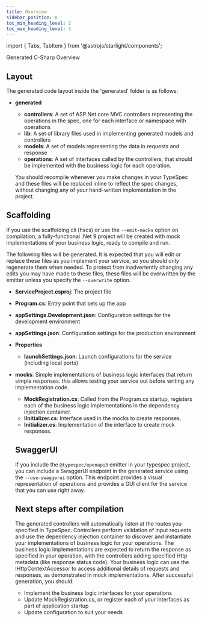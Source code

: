 ```yaml
---
title: Overview
sidebar_position: 0
toc_min_heading_level: 2
toc_max_heading_level: 3
---
```


import { Tabs, TabItem } from '@astrojs/starlight/components';

Generated C-Sharp Overview

## Layout

The generated code layout inside the 'generated' folder is as follows:

- **generated**

  - **controllers**: A set of ASP.Net core MVC controllers representing the operations in the spec, one for each interface or namespace with operations
  - **lib**: A set of library files used in implementing generated models and controllers
  - **models**: A set of models representing the data in requests and response
  - **operations**: A set of interfaces called by the controllers, that should be implemented with the business logic for each operation.

  You should recompile whenever you make changes in your TypeSpec and these files will be replaced inline to reflect the spec changes, without changing any of your hand-written implementation in the project.

## Scaffolding

If you use the scaffolding cli (hscs) or use the `--emit-mocks` option on compilation, a
fully-functional .Net 9 project will be created with mock implementations of your business
logic, ready to compile and run.

The following files will be generated. It is expected that you will edit or replace these
files as you implement your service, so you should only regenerate them when needed.
To protect from inadvertently changing any edits you may have made to these files,
these files will be overwritten by the emitter unless you specify the `--overwrite` option.

- **ServiceProject.csproj**: The project file
- **Program.cs**: Entry point that sets up the app
- **appSettings.Development.json**: Configuration settings for the development environment
- **appSettings.json**: Configuration settings for the production environment
- **Properties**
  - **launchSettings.json**: Launch configurations for the service (including local ports)
- **mocks**: Simple implementations of business logic interfaces that return simple responses.
  this allows testing your service out before writing any implementation code.

  - **MockRegistration.cs**: Called from the Program.cs startup, registers each of the business
    logic implementations in the dependency injection container.
  - **IInitializer.cs**: Interface used in the mocks to create responses.
  - **Initializer.cs**: Implementation of the interface to create mock responses.

  ## SwaggerUI

  If you include the `@typespec/openapi3` emitter in your typespec project, you can include a
  SwaggerUI endpoint in the generated service using the `--use-swaggerui` option. This endpoint
  provides a visual representation of operations and provides a GUI client for the service that you can use right away.

  ## Next steps after compilation

  The generated controllers will automatically listen at the routes you specified in TypeSpec.
  Controllers perform validation of input requests and use the dependency injection container to discover and instantiate your implementations of business logic for your operations. The business logic implementations are expected to return the response as specified in your operation, with the controllers adding specified Http metadata (like response status code). Your business logic can use the IHttpContextAccessor to access additional details of requests and responses, as demonstrated in mock implementations. After successful generation, you should:

  - Implement the business logic interfaces for your operations
  - Update MockRegistration.cs, or register each of your interfaces as part of application startup
  - Update configuration to suit your needs
